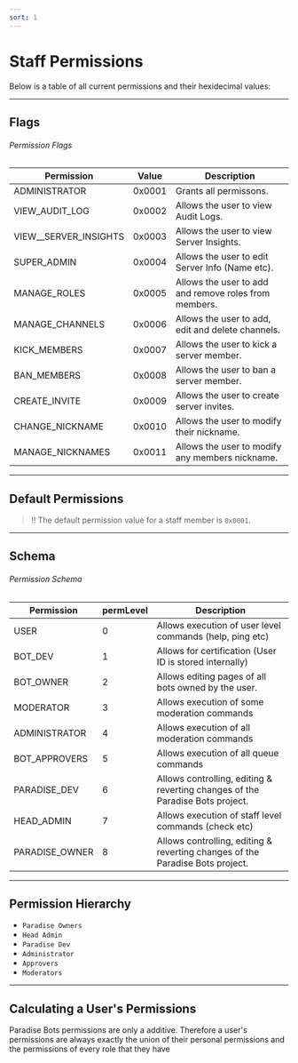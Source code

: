 ```yaml
---
sort: 1
---
```


# Staff Permissions

Below is a table of all current permissions and their hexidecimal values:

---

## Flags

###### Permission Flags

| Permission                 | Value                  | Description                                                 |
| -------------------------- | ---------------------- | ----------------------------------------------------------- |
| ADMINISTRATOR              | 0x0001                 | Grants all permissons. |
| VIEW_AUDIT_LOG             | 0x0002                 | Allows the user to view Audit Logs. |
| VIEW__SERVER_INSIGHTS      | 0x0003                 | Allows the user to view Server Insights. |
| SUPER_ADMIN                | 0x0004                 | Allows the user to edit Server Info (Name etc). |
| MANAGE_ROLES               | 0x0005                 | Allows the user to add and remove roles from members. |
| MANAGE_CHANNELS            | 0x0006                 | Allows the user to add, edit and delete channels.  |
| KICK_MEMBERS               | 0x0007                 | Allows the user to kick a server member.  |
| BAN_MEMBERS                | 0x0008                 | Allows the user to ban a server member. |
| CREATE_INVITE              | 0x0009                 | Allows the user to create server invites. |
| CHANGE_NICKNAME            | 0x0010                 | Allows the user to modify their nickname. |
| MANAGE_NICKNAMES           | 0x0011                 | Allows the user to modify any members nickname. |

---

## Default Permissions

> ‼️ The default permission value for a staff member is `0x0001`.

---

## Schema

###### Permission Schema

| Permission                 | permLevel              | Description                                                 |
| -------------------------- | ---------------------- | ----------------------------------------------------------- |
| USER                       | 0                      | Allows execution of user level commands (help, ping etc) |
| BOT_DEV                    | 1                      | Allows for certification (User ID is stored internally) |
| BOT_OWNER                  | 2                      | Allows editing pages of all bots owned by the user. |
| MODERATOR                  | 3                      | Allows execution of some moderation commands |
| ADMINISTRATOR              | 4                      | Allows execution of all moderation commands |
| BOT_APPROVERS              | 5                      | Allows execution of all queue commands |
| PARADISE_DEV               | 6                      | Allows controlling, editing & reverting changes of the Paradise Bots project. |
| HEAD_ADMIN                 | 7                      | Allows execution of staff level commands (check etc) |
| PARADISE_OWNER             | 8                      | Allows controlling, editing & reverting changes of the Paradise Bots project. |

---

## Permission Hierarchy
* `Paradise Owners`
* `Head Admin`
* `Paradise Dev`
* `Administrator`
* `Approvers`
* `Moderators`

---

## Calculating a User's Permissions

Paradise Bots permissions are only a additive. Therefore a user's permissions are always exactly the union of their personal permissions and the permissions of every role that they have
